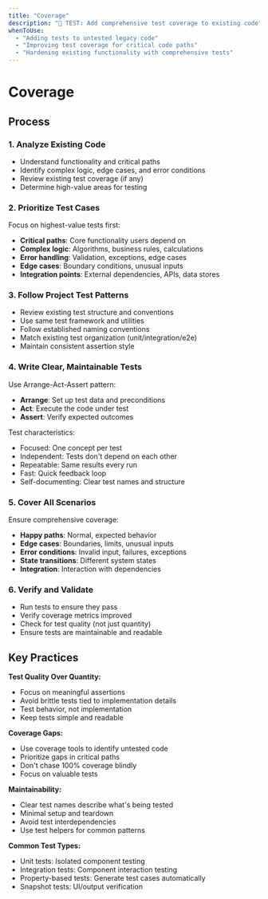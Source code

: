 ```yaml
---
title: "Coverage"
description: "🧪 TEST: Add comprehensive test coverage to existing code"
whenToUse:
  - "Adding tests to untested legacy code"
  - "Improving test coverage for critical code paths"
  - "Hardening existing functionality with comprehensive tests"
---
```


# Coverage

## Process

### 1. Analyze Existing Code
- Understand functionality and critical paths
- Identify complex logic, edge cases, and error conditions
- Review existing test coverage (if any)
- Determine high-value areas for testing

### 2. Prioritize Test Cases
Focus on highest-value tests first:
- **Critical paths**: Core functionality users depend on
- **Complex logic**: Algorithms, business rules, calculations
- **Error handling**: Validation, exceptions, edge cases
- **Edge cases**: Boundary conditions, unusual inputs
- **Integration points**: External dependencies, APIs, data stores

### 3. Follow Project Test Patterns
- Review existing test structure and conventions
- Use same test framework and utilities
- Follow established naming conventions
- Match existing test organization (unit/integration/e2e)
- Maintain consistent assertion style

### 4. Write Clear, Maintainable Tests
Use Arrange-Act-Assert pattern:
- **Arrange**: Set up test data and preconditions
- **Act**: Execute the code under test
- **Assert**: Verify expected outcomes

Test characteristics:
- Focused: One concept per test
- Independent: Tests don't depend on each other
- Repeatable: Same results every run
- Fast: Quick feedback loop
- Self-documenting: Clear test names and structure

### 5. Cover All Scenarios
Ensure comprehensive coverage:
- **Happy paths**: Normal, expected behavior
- **Edge cases**: Boundaries, limits, unusual inputs
- **Error conditions**: Invalid input, failures, exceptions
- **State transitions**: Different system states
- **Integration**: Interaction with dependencies

### 6. Verify and Validate
- Run tests to ensure they pass
- Verify coverage metrics improved
- Check for test quality (not just quantity)
- Ensure tests are maintainable and readable

## Key Practices

**Test Quality Over Quantity:**
- Focus on meaningful assertions
- Avoid brittle tests tied to implementation details
- Test behavior, not implementation
- Keep tests simple and readable

**Coverage Gaps:**
- Use coverage tools to identify untested code
- Prioritize gaps in critical paths
- Don't chase 100% coverage blindly
- Focus on valuable tests

**Maintainability:**
- Clear test names describe what's being tested
- Minimal setup and teardown
- Avoid test interdependencies
- Use test helpers for common patterns

**Common Test Types:**
- Unit tests: Isolated component testing
- Integration tests: Component interaction testing
- Property-based tests: Generate test cases automatically
- Snapshot tests: UI/output verification
